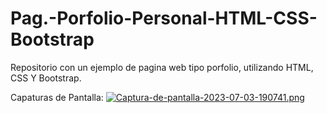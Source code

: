 # Pag.-Porfolio-Personal-HTML-CSS-Bootstrap
Repositorio con un ejemplo de pagina web tipo porfolio, utilizando HTML, CSS Y Bootstrap.

Capaturas de Pantalla:
[![Captura-de-pantalla-2023-07-03-190741.png](https://i.postimg.cc/NMcFp8Qt/Captura-de-pantalla-2023-07-03-190741.png)](https://postimg.cc/d75J0y7N)
